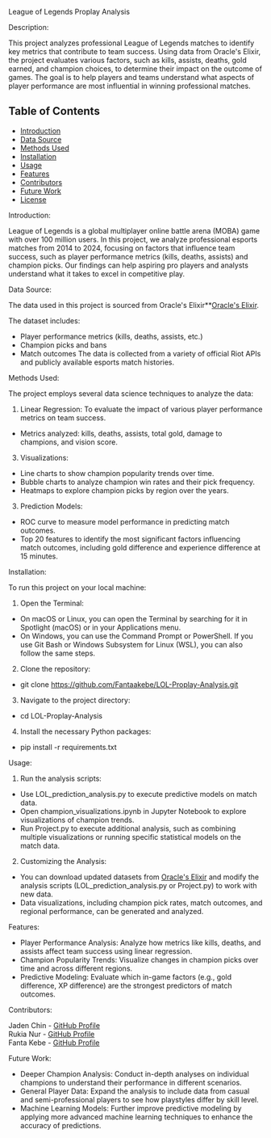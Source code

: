 League of Legends Proplay Analysis

Description:

This project analyzes professional League of Legends matches to identify key metrics that contribute to team success. 
Using data from Oracle's Elixir, the project evaluates various factors, such as kills, assists, deaths, gold earned, 
and champion choices, to determine their impact on the outcome of games. The goal is to help players and teams understand what aspects of player performance are most influential in winning professional matches.

## Table of Contents
- [Introduction](#introduction)
- [Data Source](#data-source)
- [Methods Used](#methods-used)
- [Installation](#installation)
- [Usage](#usage)
- [Features](#features)
- [Contributors](#contributors)
- [Future Work](#future-work)
- [License](#license)

Introduction:

League of Legends is a global multiplayer online battle arena (MOBA) game with over 100 million users. 
In this project, we analyze professional esports matches from 2014 to 2024, focusing on factors that influence team success, 
such as player performance metrics (kills, deaths, assists) and champion picks. 
Our findings can help aspiring pro players and analysts understand what it takes to excel in competitive play.

Data Source:

The data used in this project is sourced from Oracle's Elixir**[Oracle's Elixir](https://oracleselixir.com/tools/downloads). 

The dataset includes:

- Player performance metrics (kills, deaths, assists, etc.)
- Champion picks and bans
- Match outcomes
The data is collected from a variety of official Riot APIs and publicly available esports match histories.

Methods Used:

The project employs several data science techniques to analyze the data:

1. Linear Regression: To evaluate the impact of various player performance metrics on team success.
- Metrics analyzed:
  kills,
  deaths,
  assists,
  total gold,
  damage to champions,
  and vision score.

3. Visualizations:
- Line charts to show champion popularity trends over time.
- Bubble charts to analyze champion win rates and their pick frequency.
- Heatmaps to explore champion picks by region over the years.

3. Prediction Models:
- ROC curve to measure model performance in predicting match outcomes.
- Top 20 features to identify the most significant factors influencing match outcomes, including gold difference and experience difference at 15 minutes.

Installation:

To run this project on your local machine:
1. Open the Terminal:

 - On macOS or Linux, you can open the Terminal by searching for it in Spotlight (macOS) or in your Applications menu.
 - On Windows, you can use the Command Prompt or PowerShell. If you use Git Bash or Windows Subsystem for Linux (WSL), you can also follow the same steps.

2. Clone the repository:

- git clone https://github.com/Fantaakebe/LOL-Proplay-Analysis.git

3. Navigate to the project directory:
   
- cd LOL-Proplay-Analysis

4. Install the necessary Python packages:

- pip install -r requirements.txt


Usage:

1. Run the analysis scripts:
 - Use LOL_prediction_analysis.py to execute predictive models on match data.
 - Open champion_visualizations.ipynb in Jupyter Notebook to explore visualizations of champion trends.
 - Run Project.py to execute additional analysis, such as combining multiple visualizations or running specific statistical models on the match data.

   
2. Customizing the Analysis:
 - You can download updated datasets from [Oracle's Elixir](https://oracleselixir.com/tools/downloads) and modify the analysis scripts (LOL_prediction_analysis.py or Project.py) to work with new data.
 - Data visualizations, including champion pick rates, match outcomes, and regional performance, can be generated and analyzed.

Features:
- Player Performance Analysis: Analyze how metrics like kills, deaths, and assists affect team success using linear regression.
- Champion Popularity Trends: Visualize changes in champion picks over time and across different regions.
- Predictive Modeling: Evaluate which in-game factors (e.g., gold difference, XP difference) are the strongest predictors of match outcomes.


Contributors:

Jaden Chin - [GitHub Profile](https://github.com/jmc0405)   
Rukia Nur - [GitHub Profile](https://github.com/Rukian)     
Fanta Kebe - [GitHub Profile](https://github.com/Fantaakebe)

Future Work:

- Deeper Champion Analysis: Conduct in-depth analyses on individual champions to understand their performance in different scenarios.
- General Player Data: Expand the analysis to include data from casual and semi-professional players to see how playstyles differ by skill level.
- Machine Learning Models: Further improve predictive modeling by applying more advanced machine learning techniques to enhance the accuracy of predictions.

